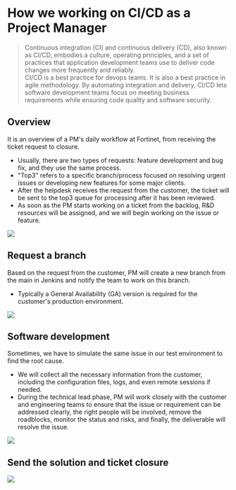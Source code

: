 # How we working on CI/CD as a Project Manager

>Continuous integration (CI) and continuous delivery (CD), also known as CI/CD, embodies a culture, operating principles, and a set of practices that application development teams use to deliver code changes more frequently and reliably. <br>
>CI/CD is a best practice for devops teams. It is also a best practice in agile methodology. By automating integration and delivery, CI/CD lets software development teams focus on meeting business requirements while ensuring code quality and software security.

## Overview
It is an overview of a PM's daily workflow at Fortinet, from receiving the ticket request to closure. <br>
- Usually, there are two types of requests: feature development and bug fix, and they use the same process. <br>
- "Top3" refers to a specific branch/process focused on resolving urgent issues or developing new features for some major clients. <br>
- After the helpdesk receives the request from the customer, the ticket will be sent to the top3 queue for processing after it has been reviewed. <br>
- As soon as the PM starts working on a ticket from the backlog, R&D resources will be assigned, and we will begin working on the issue or feature. <br>




<img src="https://user-images.githubusercontent.com/79688638/202586118-0dad4999-6c02-4ffe-8197-c2356f8b436f.png">

## Request a branch

Based on the request from the customer, PM will create a new branch from the main in Jenkins and notify the team to work on this branch. <br>
- Typically a General Availability (GA) version is required for the customer's production environment. <br>

<img src="https://user-images.githubusercontent.com/79688638/202586452-30407e27-f1a9-43fb-b5ba-17f601d682ec.png">

## Software development
Sometimes, we have to simulate the same issue in our test environment to find the root cause. <br>
- We will collect all the necessary information from the customer, including the configuration files, logs, and even remote sessions if needed. <br>
- During the technical lead phase, PM will work closely with the customer and engineering teams to ensure that the issue or requirement can be addressed clearly, the right people will be involved, remove the roadblocks, monitor the status and risks, and finally, the deliverable will resolve the issue.<br>

<img src="https://user-images.githubusercontent.com/79688638/202586670-b2b8c472-a2ff-472b-9119-098cc0a6511f.png">

## Send the solution and ticket closure 
<img src="https://user-images.githubusercontent.com/79688638/202586908-0e463174-0bdb-40dc-a2b1-a910b5df9af9.png">
